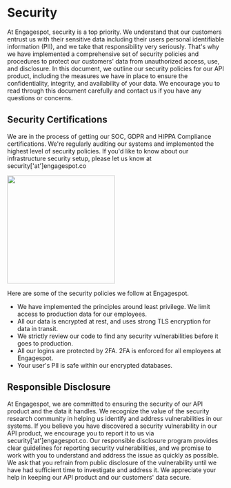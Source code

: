 # Security

At Engagespot, security is a top priority. We understand that our customers entrust us with their sensitive data including their users personal identifiable information (PII), and we take that responsibility very seriously. That's why we have implemented a comprehensive set of security policies and procedures to protect our customers' data from unauthorized access, use, and disclosure. In this document, we outline our security policies for our API product, including the measures we have in place to ensure the confidentiality, integrity, and availability of your data. We encourage you to read through this document carefully and contact us if you have any questions or concerns.


## Security Certifications

We are in the process of getting our SOC, GDPR and HIPPA Compliance certifications. We're regularly auditing our systems and implemented the highest level of security policies. If you'd like to know about our infrastructure security setup, please let us know at security['at']engagespot.co

<img src="https://cdn.engagespot.co/misc/soc-inprogress.png" width="250"/>

Here are some of the security policies we follow at Engagespot.

* We have implemented the principles around least privilege. We limit access to production data for our employees.
* All our data is encrypted at rest, and uses strong TLS encryption for data in transit.
* We strictly review our code to find any security vulnerabilities before it goes to production.
* All our logins are protected by 2FA. 2FA is enforced for all employees at Engagespot.
* Your user's PII is safe within our encrypted databases.

## Responsible Disclosure

At Engagespot, we are committed to ensuring the security of our API product and the data it handles. We recognize the value of the security research community in helping us identify and address vulnerabilities in our systems. If you believe you have discovered a security vulnerability in our API product, we encourage you to report it to us via security['at']engagespot.co. Our responsible disclosure program provides clear guidelines for reporting security vulnerabilities, and we promise to work with you to understand and address the issue as quickly as possible. We ask that you refrain from public disclosure of the vulnerability until we have had sufficient time to investigate and address it. We appreciate your help in keeping our API product and our customers' data secure.

